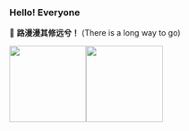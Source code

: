 <!-- <img align="right" src="https://github-readme-stats.vercel.app/api?username=mousezheng&show_icons=true&icon_color=805AD5&text_color=718096&bg_color=ffffff&hide_title=true" /> -->

### Hello! Everyone

👻 **路漫漫其修远兮！**
(There is a long way to go)
<!--
**mousezheng/mousezheng** is a ✨ _special_ ✨ repository because its `README.md` (this file) appears on your GitHub profile.

Here are some ideas to get you started:

- 🔭 I’m currently working on ...
- 🌱 I’m currently learning ...
- 👯 I’m looking to collaborate on ...
- 🤔 I’m looking for help with ...
- 💬 Ask me about ...
- 📫 How to reach me: ...
- 😄 Pronouns: ...
- ⚡ Fun fact: ...
-->


<img align="" height="137px" src="https://github-readme-stats.vercel.app/api?username=mousezheng&hide_title=true&hide_border=true&show_icons=true&include_all_commits=true&line_height=21&bg_color=0,EC6C6C,FFD479,FFFC79,73FA79&theme=graywhite&locale=cn" /><img align="" height="137px" src="https://github-readme-stats.vercel.app/api/top-langs/?username=mousezheng&hide_title=true&hide_border=true&layout=compact&bg_color=0,73FA79,73FDFF,D783FF&theme=graywhite&locale=cn" />
